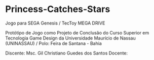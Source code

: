 # Princess-Catches-Stars
Jogo para SEGA Genesis /  TecToy MEGA DRIVE

Protótipo de Jogo como Projeto de Conclusão do Curso Superior em Tecnologia Game Design
da Universidade Maurício de Nassau (UNINASSAU) / Polo: Feira de Santana - Bahia

Discente: Msc. Gil Christiano Guedes dos Santos
Docente:
